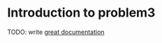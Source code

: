 # Introduction to problem3

TODO: write [great documentation](http://jacobian.org/writing/what-to-write/)
